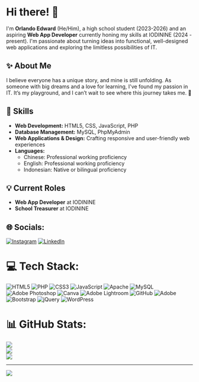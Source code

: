 # Hi there! 👋

I'm **Orlando Edward** (He/Him), a high school student (2023-2026) and an aspiring **Web App Developer** currently honing my skills at IODININE (2024 - present). I'm passionate about turning ideas into functional, well-designed web applications and exploring the limitless possibilities of IT.

## ✨ About Me
I believe everyone has a unique story, and mine is still unfolding. As someone with big dreams and a love for learning, I've found my passion in IT. It’s my playground, and I can’t wait to see where this journey takes me. 🚀  

## 🔧 Skills
- **Web Development:** HTML5, CSS, JavaScript, PHP  
- **Database Management:** MySQL, PhpMyAdmin  
- **Web Applications & Design:** Crafting responsive and user-friendly web experiences  
- **Languages:**  
  - Chinese: Professional working proficiency  
  - English: Professional working proficiency  
  - Indonesian: Native or bilingual proficiency  

## 💡 Current Roles
- **Web App Developer** at IODININE  
- **School Treasurer** at IODININE  

## 🌐 Socials:
[![Instagram](https://img.shields.io/badge/Instagram-%23E4405F.svg?logo=Instagram&logoColor=white)](https://instagram.com/oxcilin) [![LinkedIn](https://img.shields.io/badge/LinkedIn-%230077B5.svg?logo=linkedin&logoColor=white)](https://linkedin.com/in/oxacilin) 

# 💻 Tech Stack:
![HTML5](https://img.shields.io/badge/html5-%23E34F26.svg?style=for-the-badge&logo=html5&logoColor=white) ![PHP](https://img.shields.io/badge/php-%23777BB4.svg?style=for-the-badge&logo=php&logoColor=white) ![CSS3](https://img.shields.io/badge/css3-%231572B6.svg?style=for-the-badge&logo=css3&logoColor=white) ![JavaScript](https://img.shields.io/badge/javascript-%23323330.svg?style=for-the-badge&logo=javascript&logoColor=%23F7DF1E) ![Apache](https://img.shields.io/badge/apache-%23D42029.svg?style=for-the-badge&logo=apache&logoColor=white) ![MySQL](https://img.shields.io/badge/mysql-4479A1.svg?style=for-the-badge&logo=mysql&logoColor=white) ![Adobe Photoshop](https://img.shields.io/badge/adobe%20photoshop-%2331A8FF.svg?style=for-the-badge&logo=adobe%20photoshop&logoColor=white) ![Canva](https://img.shields.io/badge/Canva-%2300C4CC.svg?style=for-the-badge&logo=Canva&logoColor=white) ![Adobe Lightroom](https://img.shields.io/badge/Adobe%20Lightroom-31A8FF.svg?style=for-the-badge&logo=Adobe%20Lightroom&logoColor=white) ![GitHub](https://img.shields.io/badge/github-%23121011.svg?style=for-the-badge&logo=github&logoColor=white) ![Adobe](https://img.shields.io/badge/adobe-%23FF0000.svg?style=for-the-badge&logo=adobe&logoColor=white) ![Bootstrap](https://img.shields.io/badge/bootstrap-%238511FA.svg?style=for-the-badge&logo=bootstrap&logoColor=white) ![jQuery](https://img.shields.io/badge/jquery-%230769AD.svg?style=for-the-badge&logo=jquery&logoColor=white) ![WordPress](https://img.shields.io/badge/WordPress-%23117AC9.svg?style=for-the-badge&logo=WordPress&logoColor=white)
# 📊 GitHub Stats:
![](https://github-readme-stats.vercel.app/api?username=oxcilin&theme=gruvbox&hide_border=true&include_all_commits=false&count_private=false)<br/>
![](https://github-readme-streak-stats.herokuapp.com/?user=oxcilin&theme=gruvbox&hide_border=true)<br/>
![](https://github-readme-stats.vercel.app/api/top-langs/?username=oxcilin&theme=gruvbox&hide_border=true&include_all_commits=false&count_private=false&layout=compact)

---
[![](https://visitcount.itsvg.in/api?id=oxcilin&icon=0&color=0)](https://visitcount.itsvg.in)

